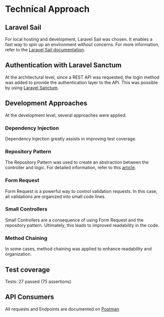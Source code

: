 # Technical Approach

## Laravel Sail
For local hosting and development, Laravel Sail was chosen.
It enables a fast way to spin up an environment without concerns.
For more information, refer to the [Laravel Sail documentation](https://laravel.com/docs/10.x/sail).

## Authentication with Laravel Sanctum
At the architectural level, since a REST API was requested, the login method was added to provide the authentication layer to the API.
This was possible by using [Laravel Sanctum](https://laravel.com/docs/10.x/sanctum).

## Development Approaches
At the development level, several approaches were applied:

### Dependency Injection
Dependency Injection greatly assists in improving test coverage.

### Repository Pattern
The Repository Pattern was used to create an abstraction between the controller and logic.
For detailed information, refer to this [article](https://www.twilio.com/en-us/blog/repository-pattern-in-laravel-application).

### Form Request
Form Request is a powerful way to control validation requests.
In this case, all validations are organized into small code lines.

### Small Controllers
Small Controllers are a consequence of using Form Request and the repository pattern.
Ultimately, this leads to improved readability in the code.

### Method Chaining
In some cases, method chaining was applied to enhance readability and organization.

## Test coverage
Tests: 27 passed (75 assertions)

## API Consumers
All requests and Endpoints are documented on [Postman](https://documenter.getpostman.com/view/6976430/2sA2xfXYWR)